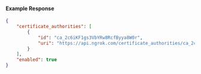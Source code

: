 <!-- Code generated for API Clients. DO NOT EDIT. -->

#### Example Response

```json
{
	"certificate_authorities": [
		{
			"id": "ca_2c6iKF1gs3VbYRw8RcfByya8W0r",
			"uri": "https://api.ngrok.com/certificate_authorities/ca_2c6iKF1gs3VbYRw8RcfByya8W0r"
		}
	],
	"enabled": true
}
```
